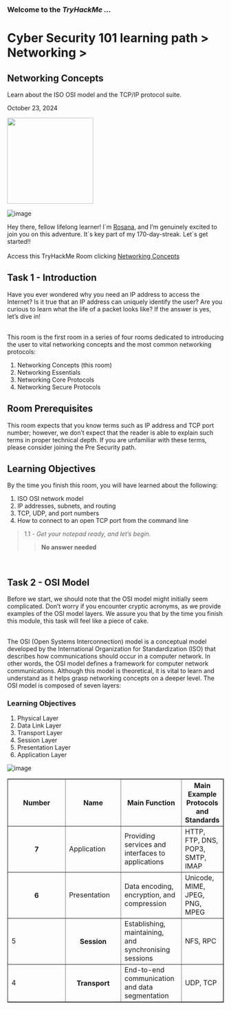<h3> Welcome to the <em>TryHackMe ...</em></h3>
<h1>Cyber Security 101 learning path > Networking ></h1>
<h2>Networking Concepts</h2>
<p>Learn about the ISO OSI model and the TCP/IP protocol suite.</p>
<p>October 23, 2024<br></p>

<img src="https://github.com/user-attachments/assets/fbf371c4-79e4-4920-abae-bb19e5db3aea" height="200" width="200">

![image](https://github.com/user-attachments/assets/c102ca40-7b66-4a35-9137-aa717eff2fef)







<p>Hey there, fellow lifelong learner! I´m <a href="https://www.linkedin.com/in/rosanafssantos/">Rosana</a>, and I’m genuinely excited to join you on this adventure. It´s key part of my 170-day-streak. Let´s get started!!<br><br>
Access this TryHackMe Room clicking <a href="https://tryhackme.com/r/room/networkingconcepts">Networking Concepts</a></p>

<h2>Task 1 - Introduction</h2>

<p>Have you ever wondered why you need an IP address to access the Internet? Is it true that an IP address can uniquely identify the user? Are you curious to learn what the life of a packet looks like? If the answer is yes, let’s dive in!<br><br>

This room is the first room in a series of four rooms dedicated to introducing the user to vital networking concepts and the most common networking protocols:</p>

<ol type="1. ">
  <li>Networking Concepts (this room)</li>
  <li>Networking Essentials</li>
  <li>Networking Core Protocols</li>
  <li>Networking Secure Protocols</li>
</ol></p>

<h2>Room Prerequisites</h2>
<p>This room expects that you know terms such as IP address and TCP port number; however, we don’t expect that the reader is able to explain such terms in proper technical depth. If you are unfamiliar with these terms, please consider joining the Pre Security path.</p>

<h2>Learning Objectives</h2>
<p></p>By the time you finish this room, you will have learned about the following:
<ol type="1. ">
  <li>ISO OSI network model</li>
  <li>IP addresses, subnets, and routing</li>
  <li>TCP, UDP, and port numbers</li>
  <li>How to connect to an open TCP port from the command line</li>
</ol></p>

> 1.1 - <em>Get your notepad ready, and let’s begin.</em><br>
>> <strong>No answer needed</strong><br>
<p><br></p>

<h2>Task 2 - OSI Model</h2>

<p>Before we start, we should note that the OSI model might initially seem complicated. Don’t worry if you encounter cryptic acronyms, as we provide examples of the OSI model layers. We assure you that by the time you finish this module, this task will feel like a piece of cake.<br><br>

The OSI (Open Systems Interconnection) model is a conceptual model developed by the International Organization for Standardization (ISO) that describes how communications should occur in a computer network. In other words, the OSI model defines a framework for computer network communications. Although this model is theoretical, it is vital to learn and understand as it helps grasp networking concepts on a deeper level. The OSI model is composed of seven layers:</p>
<h3>Learning Objectives</h3>
<ol type="1. ">
  <li>Physical Layer</li>
  <li>Data Link Layer</li>
  <li>Transport Layer</li>
  <li>Session Layer</li>
  <li>Presentation Layer</li>
  <li>Application Layer</li>
</ol></p>

![image](https://github.com/user-attachments/assets/fcf444e2-4e46-4b3b-b8ad-0cc011eb623d)



<table border="1" width="100%">
	<col style="width:40%">
	<col style="width:30%">
	<col style="width:30%">
	<thead>
	<tr>
		<th>Number</th>
		<th>Name</th>
  		<th>Main Function</th>
		<th>Main Example Protocols and Standards</th>
	</tr>
	</thead>
	<tbody>
	<tr>
		<th>7</th>
		<td>Application</td>
		<td>Providing services and interfaces to applications</td>
		<td>HTTP, FTP, DNS, POP3, SMTP, IMAP</td>
	<tr>
		<th>6</th>
		<td>Presentation</td>
		<td>Data encoding, encryption, and compression</td>
		<td>Unicode, MIME, JPEG, PNG, MPEG</td>
	</tr>
	<tr>
		<td>5</td>
		<th>Session</th>
		<td>Establishing, maintaining, and synchronising sessions</td>
		<td>NFS, RPC</td>
	</tr>
	<tr>
		<td>4</td>
		<th>Transport</th>
		<td>End-to-end communication and data segmentation</td>
		<td>UDP, TCP</td>
	</tr>
	</tbody>
</table>



